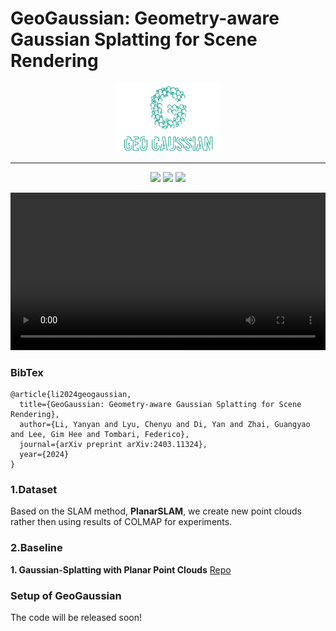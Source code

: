 # GeoGaussian: Geometry-aware Gaussian Splatting for Scene Rendering

<p align="center" width="100%">
    <img width="33%" src="./img/logo.gif">
</p>

--------
<p align="center">
	<a href="https://yanyan-li.github.io/project/gs/geogaussian.html"><img src="https://img.shields.io/badge/GeoGaussian-ProjectPage-green.svg"></a>
     <a href="http://arxiv.org/abs/2403.11324"><img src="https://img.shields.io/badge/GeoGaussian-Paper-yellow.svg"></a>
    <a href="https://"><img src="https://img.shields.io/badge/GeoGaussian-video-blue.svg"></a>
</p>

<p align="center" width="100%">
    <video width="100%"  src="./img/teaser_challenging.mp4">
</p>

### BibTex
```
@article{li2024geogaussian,
  title={GeoGaussian: Geometry-aware Gaussian Splatting for Scene Rendering},
  author={Li, Yanyan and Lyu, Chenyu and Di, Yan and Zhai, Guangyao and Lee, Gim Hee and Tombari, Federico},
  journal={arXiv preprint arXiv:2403.11324},
  year={2024}
}
```


### 1.Dataset
Based on the SLAM method, **PlanarSLAM**, we create new point clouds rather then using results of COLMAP for experiments. 

### 2.Baseline
**1. Gaussian-Splatting with Planar Point Clouds**
[Repo](https://github.com/yanyan-li/gaussian-splatting-using-PlanarSLAM?tab=readme-ov-file)




### Setup of GeoGaussian
The code will be released soon!
